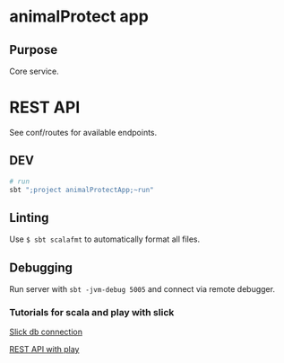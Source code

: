# animalProtect app

## Purpose

Core service.

# REST API

See conf/routes for available endpoints.


## DEV
```bash
# run
sbt ";project animalProtectApp;~run"
```

## Linting

Use ```$ sbt scalafmt``` to automatically format all files.

## Debugging

Run server with ```sbt -jvm-debug 5005``` and connect via remote debugger.

### Tutorials for scala and play with slick

[Slick db connection](https://blog.rockthejvm.com/slick/)

[REST API with play](https://blog.rockthejvm.com/play-framework-http-api-tutorial/)


